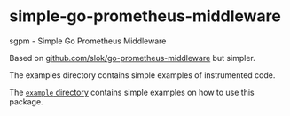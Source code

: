 # simple-go-prometheus-middleware
sgpm - Simple Go Prometheus Middleware

Based on [github.com/slok/go-prometheus-middleware](https://github.com/slok/go-prometheus-middleware) but simpler.

The examples directory contains simple examples of instrumented code.

The
[`example` directory](https://github.com/amopromo/simple-go-prometheus-middleware/tree/master/example)
contains simple examples on how to use this package.

